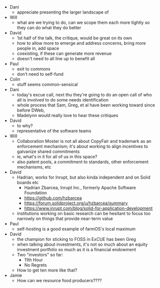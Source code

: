 - Dani
  - appreciate presenting the larger landscape of 
- Will
  - what are we trying to do, can we scope them each more tightly so they can do what they do better
- David
  - 1st half of the talk, the critique, would be great on its own
  - how to allow more to emerge and address concerns, bring more people in, add space
  - coexisting, if these can generate more revenue
  - doesn't need to all line up to benefit all
- Paul
  - exit to commons
  - don't need to self-fund
- Colin
  - stuff seems common-sensical
- Dani
  - today's excue call, next thu they're going to do an open call of who all is involved to do some needs identification
  - whole process that Sam, Greg, et al have been working toward since before DWeb,
  - Madelynn would really love to hear these critiques
- David
  - to why?
  - representative of the software teams
- Will
  - Collaboration Moster is not all about CopyFair and trademark as an enforcement mechanism; it's about working to align incentives to galvanize shared commitments
  - ie, what's in it for all of us in this space?
  - also patent pools, a commitment to standards, other enforcement mechanisms, etc
- David
  - Hadrian, works for Inrupt, but also kinda independent and on Solid boards etc
    - Hadrian Zbarcea, Inrupt Inc., formerly Apache Software Foundation
    - https://github.com/hzbarcea
    - https://forum.solidproject.org/u/hzbarcea/summary
    - https://www.inrupt.com/blog/solid-for-application-development
  - institutions working on basic research can be hesitant to focus too narrowly on things that provide near-term value
- Paul
  - self-hosting is a good example of farmOS's local maximum
- David
  - the champion for sticking to FOSS in ExCUE has been Greg
  - when talking about investments, it's not so much about an equity investment portfolio so much as it is a financial endowment
  - Two "investors" so far:
    - 11th Hour
    - No Regrets
  - How to get ten more like that?
- Jamie
  - How can we resource food producers????
